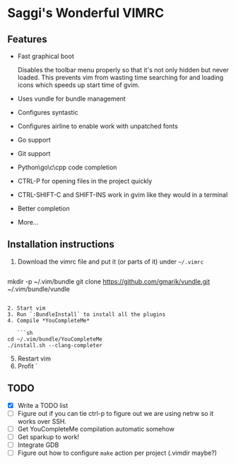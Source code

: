 # Saggi's Wonderful VIMRC

## Features

* Fast graphical boot
  
  Disables the toolbar menu properly so that it's not only hidden but never
  loaded. This prevents vim from wasting time searching for and loading icons
  which speeds up start time of gvim.

* Uses vundle for bundle management
* Configures syntastic
* Configures airline to enable work with unpatched fonts
* Go support
* Git support
* Python\go\c\cpp code completion
* CTRL-P for opening files in the project quickly
* CTRL-SHIFT-C and SHIFT-INS work in gvim like they would in a terminal
* Better completion
* More...

## Installation instructions

1. Download the vimrc file and put it (or parts of it) under `~/.vimrc`

   ```sh
mkdir -p ~/.vim/bundle
git clone https://github.com/gmarik/vundle.git ~/.vim/bundle/vundle
```

2. Start vim
3. Run `:BundleInstall` to install all the plugins
4. Compile *YouCompleteMe*

   ```sh
cd ~/.vim/bundle/YouCompleteMe
./install.sh --clang-completer
```

5. Restart vim
6. Profit
`
## TODO
- [x] Write a TODO list
- [ ] Figure out if you can tie ctrl-p to figure out we are using netrw so it
      works over SSH.
- [ ] Get YouCompleteMe compilation automatic somehow
- [ ] Get sparkup to work!
- [ ] Integrate GDB
- [ ] Figure out how to configure `make` action per project (.vimdir maybe?)

